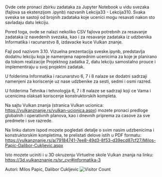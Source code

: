 Ovde cete pronaci zbirku zadataka za Jupyter Notebook u vidu svezaka 
(fajlova sa ekstenzijom .ipynb) nazvanih Lekcija33 - Lekcija310.
Svaka sveska se sastoji od brojnih zadataka koje ucenici mogu resavati
nakon sto savladaju datu lekciju.

Pored toga, ovde se nalazi nekoliko CSV fajlova potrebnih za resavanje zadataka
iz navedenih svezaka, kao i za resavanje zadataka iz udzbenika
Informatika i racunarstvo 8, izdavacke kuce Vulkan znanje.

Fajl pod nazivom 3.10. Vizuelna prezentacija sveske.ipynb, predstavlja dodatnu lekciju
koja je namenjena naprednim ucenicima za koje je planirano da tokom realizacije 
Projektnog zadatka 2, datu lekciju samostalno prouce i implementiraju u svoj projektni zadatak.

U folderima Informatika i racunarstvo 6, 7 i 8 nalaze se dodatni sadrzaji
namenjeni za koriscenje uz nase udzbenike za sesti, sedmi i osmi razred.

U folderima Tehnika i tehnologija 6, 7 i 8 nalaze se sadrzaji koji ce Vama i ucenicima 
olaksati koriscenje konstruktorskih kompleta.

Na sajtu Vulkan znanja (stranica Vulkan ucionica: https://vulkanznanje.rs/vulkan-ucionica.aspx)
mozete pronaci predloge globalnih i operativnih planova, kao i dnevnih priprema za casove
za sve predmete i sve razrede. 

Na linku datom ispod mozete pogledati detalje o svim nasim udzbenicima i konstruktorskim kompletima,
te prelistati delove istih u PDF formatu:
https://vulkanznanje.rs/a/79184741-7ee8-49d3-8f53-d39ecd87cf27/Milos-Papic-Dalibor-Cukljevic.aspx

Isto mozete uciniti i u 3D okruzenju Virtuelne skole Vulkan znanja na linku:
https://3d.vulkanznanje.rs/sr_cyr#informatika-3

Autori:
Milos Papic, Dalibor Cukljevic
![Visitor Count](https://profile-counter.glitch.me/{vulkanznanje}/count.svg)
